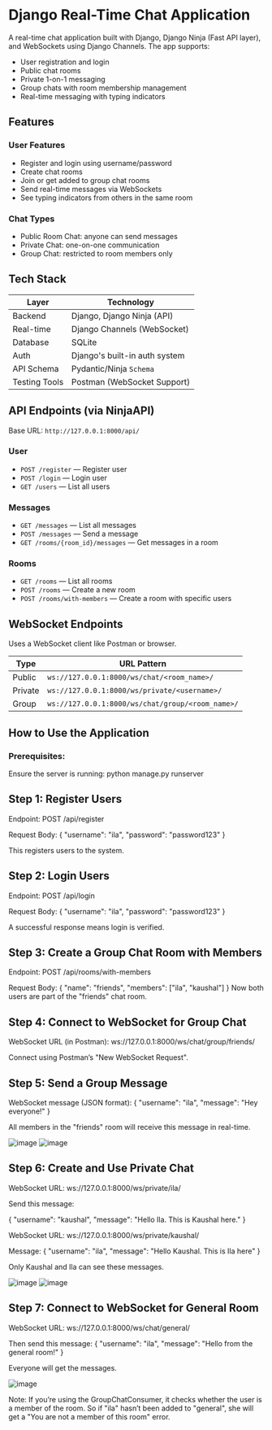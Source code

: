 # Django Real-Time Chat Application

A real-time chat application built with Django, Django Ninja (Fast API layer), and WebSockets using Django Channels. The app supports:

- User registration and login
- Public chat rooms
- Private 1-on-1 messaging
- Group chats with room membership management
- Real-time messaging with typing indicators
  

## Features

### User Features
- Register and login using username/password
- Create chat rooms
- Join or get added to group chat rooms
- Send real-time messages via WebSockets
- See typing indicators from others in the same room

### Chat Types
- Public Room Chat: anyone can send messages
- Private Chat: one-on-one communication
- Group Chat: restricted to room members only
  

## Tech Stack

| Layer         | Technology                 |
|---------------|-----------------------------|
| Backend       | Django, Django Ninja (API) |
| Real-time     | Django Channels (WebSocket) |
| Database      | SQLite |
| Auth          | Django's built-in auth system |
| API Schema    | Pydantic/Ninja `Schema` |
| Testing Tools | Postman (WebSocket Support) |


## API Endpoints (via NinjaAPI)

Base URL: `http://127.0.0.1:8000/api/`

### User
- `POST /register` — Register user  
- `POST /login` — Login user  
- `GET /users` — List all users  

### Messages
- `GET /messages` — List all messages  
- `POST /messages` — Send a message  
- `GET /rooms/{room_id}/messages` — Get messages in a room  

### Rooms
- `GET /rooms` — List all rooms  
- `POST /rooms` — Create a new room  
- `POST /rooms/with-members` — Create a room with specific users  

## WebSocket Endpoints

Uses a WebSocket client like Postman or browser.

| Type     | URL Pattern                                    |
|----------|------------------------------------------------|
| Public   | `ws://127.0.0.1:8000/ws/chat/<room_name>/`     |
| Private  | `ws://127.0.0.1:8000/ws/private/<username>/`   |
| Group    | `ws://127.0.0.1:8000/ws/chat/group/<room_name>/` |


## How to Use the Application

### Prerequisites:

Ensure the server is running:
python manage.py runserver

## Step 1: Register Users

Endpoint: POST /api/register

Request Body:
{
  "username": "ila",
  "password": "password123"
}

This registers users to the system.

## Step 2: Login Users

Endpoint: POST /api/login

Request Body:
{
  "username": "ila",
  "password": "password123"
}

A successful response means login is verified.

## Step 3: Create a Group Chat Room with Members

Endpoint: POST /api/rooms/with-members

Request Body:
{
  "name": "friends",
  "members": ["ila", "kaushal"]
}
Now both users are part of the "friends" chat room.


## Step 4: Connect to WebSocket for Group Chat

WebSocket URL (in Postman):
ws://127.0.0.1:8000/ws/chat/group/friends/

Connect using Postman’s "New WebSocket Request".

## Step 5: Send a Group Message

WebSocket message (JSON format):
{
  "username": "ila",
  "message": "Hey everyone!"
}

All members in the "friends" room will receive this message in real-time.

![image](https://github.com/user-attachments/assets/2d4c71f4-12dc-4820-ac78-c8032a886465)
![image](https://github.com/user-attachments/assets/477de579-10a8-413d-bdc8-e564eeb5411c)


## Step 6: Create and Use Private Chat

WebSocket URL:
ws://127.0.0.1:8000/ws/private/ila/

Send this message:

{
  "username": "kaushal",
  "message": "Hello Ila. This is Kaushal here."
}

WebSocket URL:
ws://127.0.0.1:8000/ws/private/kaushal/

Message:
{
  "username": "ila",
  "message": "Hello Kaushal. This is Ila here"
}

Only Kaushal and Ila can see these messages.

![image](https://github.com/user-attachments/assets/db27773a-e128-4132-9f15-9d4da605fa5b)
![image](https://github.com/user-attachments/assets/7854a353-7e2d-4970-a1ca-ed8f9756470b)

## Step 7: Connect to WebSocket for General Room

WebSocket URL:
ws://127.0.0.1:8000/ws/chat/general/

Then send this message:
{
  "username": "ila",
  "message": "Hello from the general room!"
}

Everyone will get the messages.

![image](https://github.com/user-attachments/assets/117814fc-3ab3-420d-b048-5f3325366a24)

Note: If you’re using the GroupChatConsumer, it checks whether the user is a member of the room. So if "ila" hasn’t been added to "general", she will get a "You are not a member of this room" error.

